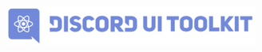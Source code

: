 <p align="center">
  <img src="https://raw.githubusercontent.com/DavidShefcik/discord-ui-toolkit/master/icon.png" width="500" />
</p>